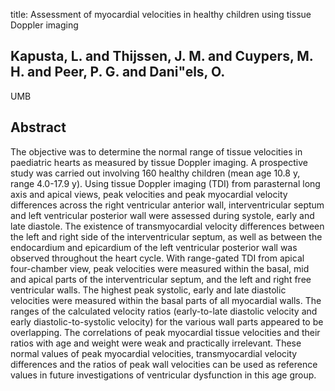 title: Assessment of myocardial velocities in healthy children using tissue Doppler imaging

## Kapusta, L. and Thijssen, J. M. and Cuypers, M. H. and Peer, P. G. and Dani"els, O.
UMB


## Abstract
The objective was to determine the normal range of tissue velocities in paediatric hearts as measured by tissue Doppler imaging. A prospective study was carried out involving 160 healthy children (mean age 10.8 y, range 4.0-17.9 y). Using tissue Doppler imaging (TDI) from parasternal long axis and apical views, peak velocities and peak myocardial velocity differences across the right ventricular anterior wall, interventricular septum and left ventricular posterior wall were assessed during systole, early and late diastole. The existence of transmyocardial velocity differences between the left and right side of the interventricular septum, as well as between the endocardium and epicardium of the left ventricular posterior wall was observed throughout the heart cycle. With range-gated TDI from apical four-chamber view, peak velocities were measured within the basal, mid and apical parts of the interventricular septum, and the left and right free ventricular walls. The highest peak systolic, early and late diastolic velocities were measured within the basal parts of all myocardial walls. The ranges of the calculated velocity ratios (early-to-late diastolic velocity and early diastolic-to-systolic velocity) for the various wall parts appeared to be overlapping. The correlations of peak myocardial tissue velocities and their ratios with age and weight were weak and practically irrelevant. These normal values of peak myocardial velocities, transmyocardial velocity differences and the ratios of peak wall velocities can be used as reference values in future investigations of ventricular dysfunction in this age group.


